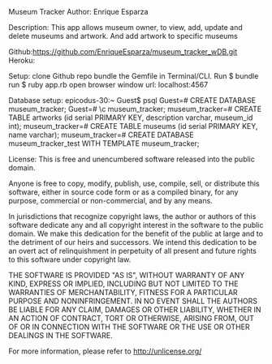 Museum Tracker
Author: Enrique Esparza

Description: This app allows museum owner, to view, add, update and delete museums and artwork. And add artwork to specific museums

Github:https://github.com/EnriqueEsparza/museum_tracker_wDB.git
Heroku:

Setup: clone Github repo bundle the Gemfile in Terminal/CLI. Run $ bundle run $ ruby app.rb open browser window url: localhost:4567

Database setup:
epicodus-30:~ Guest$ psql
Guest=# CREATE DATABASE museum_tracker;
Guest=# \c museum_tracker;
museum_tracker=# CREATE TABLE artworks (id serial PRIMARY KEY, description varchar, museum_id int);
museum_tracker=# CREATE TABLE museums (id serial PRIMARY KEY, name varchar);
museum_tracker=# CREATE DATABASE museum_tracker_test WITH TEMPLATE museum_tracker;

License:
This is free and unencumbered software released into the public domain.

Anyone is free to copy, modify, publish, use, compile, sell, or distribute this software, either in source code form or as a compiled binary, for any purpose, commercial or non-commercial, and by any means.

In jurisdictions that recognize copyright laws, the author or authors of this software dedicate any and all copyright interest in the software to the public domain. We make this dedication for the benefit of the public at large and to the detriment of our heirs and successors. We intend this dedication to be an overt act of relinquishment in perpetuity of all present and future rights to this software under copyright law.

THE SOFTWARE IS PROVIDED "AS IS", WITHOUT WARRANTY OF ANY KIND, EXPRESS OR IMPLIED, INCLUDING BUT NOT LIMITED TO THE WARRANTIES OF MERCHANTABILITY, FITNESS FOR A PARTICULAR PURPOSE AND NONINFRINGEMENT. IN NO EVENT SHALL THE AUTHORS BE LIABLE FOR ANY CLAIM, DAMAGES OR OTHER LIABILITY, WHETHER IN AN ACTION OF CONTRACT, TORT OR OTHERWISE, ARISING FROM, OUT OF OR IN CONNECTION WITH THE SOFTWARE OR THE USE OR OTHER DEALINGS IN THE SOFTWARE.

For more information, please refer to http://unlicense.org/
